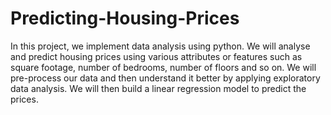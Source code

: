 # Predicting-Housing-Prices
 In this project, we implement data analysis using python. We will analyse and predict housing prices using various attributes or features such as square footage, number of bedrooms, number of floors and so on.
 We will pre-process our data and then understand it better by applying exploratory data analysis. We will then build a linear regression model to predict the prices.
